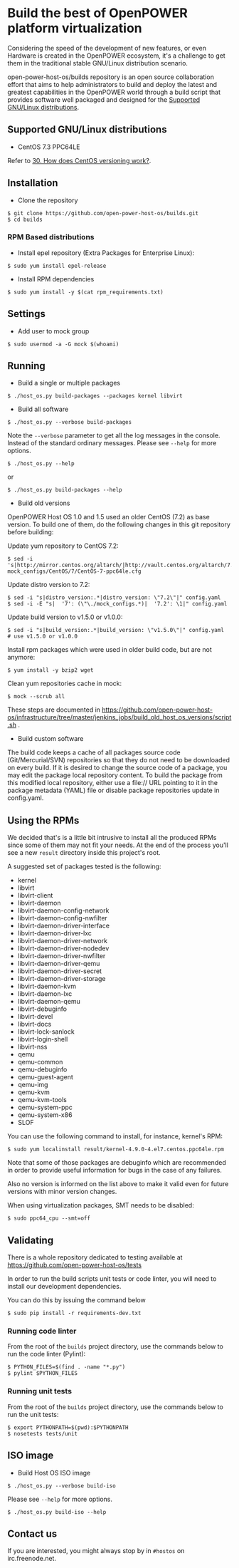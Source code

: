 # Build the best of OpenPOWER platform virtualization

Considering the speed of the development of new features, or even
Hardware is created in the OpenPOWER ecosystem, it's a challenge to
get them in the traditional stable GNU/Linux distribution scenario.

open-power-host-os/builds repository is an open source collaboration
effort that aims to help administrators to build and deploy the latest
and greatest capabilities in the OpenPOWER world through a build
script that provides software well packaged and designed for the
[Supported GNU/Linux distributions](#supported-gnulinux-distributions).

## Supported GNU/Linux distributions

* CentOS 7.3 PPC64LE


Refer to [30. How does CentOS versioning work?](https://wiki.centos.org/FAQ/General#head-dcca41e9a3d5ac4c6d900a991990fd11930867d6).

## Installation

* Clone the repository

```
$ git clone https://github.com/open-power-host-os/builds.git
$ cd builds
```

### RPM Based distributions

* Install epel repository (Extra Packages for Enterprise Linux):

```
$ sudo yum install epel-release
```

* Install RPM dependencies

```
$ sudo yum install -y $(cat rpm_requirements.txt)
```
    
## Settings

* Add user to mock group

```
$ sudo usermod -a -G mock $(whoami)
```

## Running

* Build a single or multiple packages

```
$ ./host_os.py build-packages --packages kernel libvirt
```

* Build all software

```
$ ./host_os.py --verbose build-packages
```

Note the `--verbose` parameter to get all the log messages in the
console. Instead of the standard ordinary messages. Please see
`--help` for more options.

```
$ ./host_os.py --help
```

or

```
$ ./host_os.py build-packages --help
```

* Build old versions

OpenPOWER Host OS 1.0 and 1.5 used an older CentOS (7.2) as base version.
To build one of them, do the following changes in this git repository
before building:

Update yum repository to CentOS 7.2:

```
$ sed -i 's|http://mirror.centos.org/altarch/|http://vault.centos.org/altarch/7.2.1511/|' mock_configs/CentOS/7/CentOS-7-ppc64le.cfg
```
    
Update distro version to 7.2:

```
$ sed -i "s|distro_version:.*|distro_version: \"7.2\"|" config.yaml
$ sed -i -E "s|  '7': (\"\./mock_configs.*)|  '7.2': \1|" config.yaml
```

Update build version to v1.5.0 or v1.0.0:

```
$ sed -i "s|build_version:.*|build_version: \"v1.5.0\"|" config.yaml  # use v1.5.0 or v1.0.0
```
    
Install rpm packages which were used in older build code, but are not anymore:

```
$ yum install -y bzip2 wget
```

Clean yum repositories cache in mock:

```
$ mock --scrub all
```
    
These steps are documented in
https://github.com/open-power-host-os/infrastructure/tree/master/jenkins_jobs/build_old_host_os_versions/script.sh .

* Build custom software

The build code keeps a cache of all packages source code (Git/Mercurial/SVN)
repositories so that they do not need to be downloaded on every build. If it is
desired to change the source code of a package, you may edit the package local
repository content. To build the package from this modified local repository,
either use a file:// URL pointing to it in the package metadata (YAML)
file or disable package repositories update in config.yaml.


## Using the RPMs

We decided that's is a little bit intrusive to install all the
produced RPMs since some of them may not fit your needs. At the end of
the process you'll see a new ``result`` directory inside this
project's root.

A suggested set of packages tested is the following:

 - kernel
 - libvirt
 - libvirt-client
 - libvirt-daemon
 - libvirt-daemon-config-network
 - libvirt-daemon-config-nwfilter
 - libvirt-daemon-driver-interface
 - libvirt-daemon-driver-lxc
 - libvirt-daemon-driver-network
 - libvirt-daemon-driver-nodedev
 - libvirt-daemon-driver-nwfilter
 - libvirt-daemon-driver-qemu
 - libvirt-daemon-driver-secret
 - libvirt-daemon-driver-storage
 - libvirt-daemon-kvm
 - libvirt-daemon-lxc
 - libvirt-daemon-qemu
 - libvirt-debuginfo
 - libvirt-devel
 - libvirt-docs
 - libvirt-lock-sanlock
 - libvirt-login-shell
 - libvirt-nss
 - qemu
 - qemu-common
 - qemu-debuginfo
 - qemu-guest-agent
 - qemu-img
 - qemu-kvm
 - qemu-kvm-tools
 - qemu-system-ppc
 - qemu-system-x86
 - SLOF

You can use the following command to install, for instance,
kernel's RPM:

```
$ sudo yum localinstall result/kernel-4.9.0-4.el7.centos.ppc64le.rpm
```

Note that some of those packages are debuginfo which are recommended
in order to provide useful information for bugs in the case of any
failures.

Also no version is informed on the list above to make it valid even
for future versions with minor version changes.

When using virtualization packages, SMT needs to be disabled:

```
$ sudo ppc64_cpu --smt=off
```

## Validating

There is a whole repository dedicated to testing available at
https://github.com/open-power-host-os/tests

In order to run the build scripts unit tests or code linter, you will need to
install our development dependencies.

You can do this by issuing the command below

```
$ sudo pip install -r requirements-dev.txt
```
    
### Running code linter

From the root of the `builds` project directory, use the commands below to run
the code linter (Pylint):

```
$ PYTHON_FILES=$(find . -name "*.py")
$ pylint $PYTHON_FILES
```
    
### Running unit tests

From the root of the `builds` project directory, use the commands below to run
the unit tests:

```
$ export PYTHONPATH=$(pwd):$PYTHONPATH
$ nosetests tests/unit
```

## ISO image

* Build Host OS ISO image

```
$ ./host_os.py --verbose build-iso
```
    
Please see `--help` for more options.

```
$ ./host_os.py build-iso --help
```

## Contact us

If you are interested, you might always stop by in `#hostos` on irc.freenode.net.
